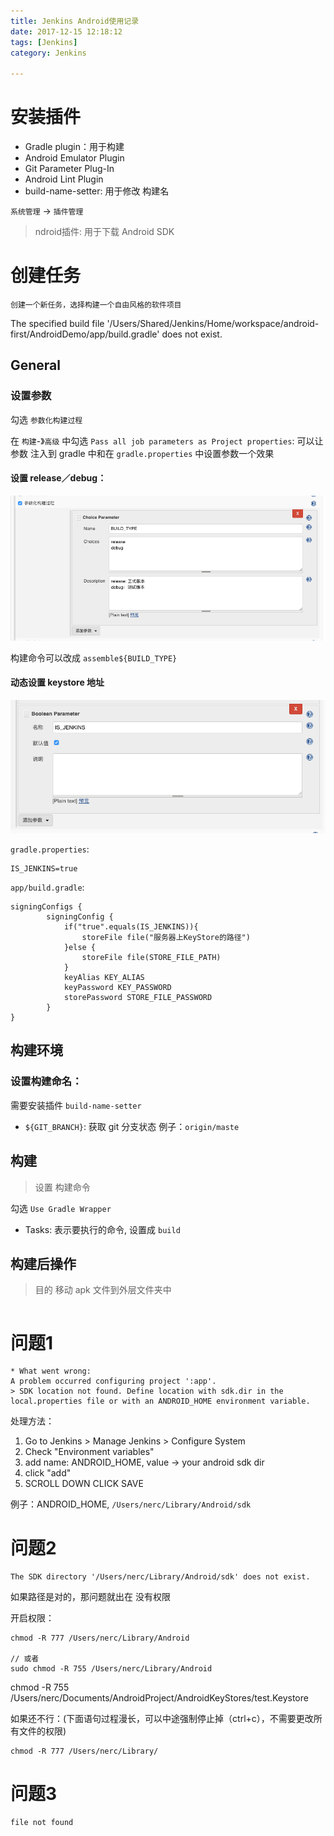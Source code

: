```yaml
---
title: Jenkins Android使用记录
date: 2017-12-15 12:18:12
tags: [Jenkins]
category: Jenkins

---
```



# 安装插件

- Gradle plugin：用于构建
- Android Emulator Plugin
- Git Parameter Plug-In
- Android Lint Plugin
- build-name-setter: 用于修改 构建名

`系统管理` -> `插件管理`

>ndroid插件: 用于下载 Android SDK



# 创建任务

`创建一个新任务，选择构建一个自由风格的软件项目`

The specified build file '/Users/Shared/Jenkins/Home/workspace/android-first/AndroidDemo/app/build.gradle' does not exist.


## General


### 设置参数

勾选 `参数化构建过程`

在 `构建`-》`高级` 中勾选 `Pass all job parameters as Project properties`: 可以让 参数 注入到 gradle 中和在 `gradle.properties` 中设置参数一个效果


#### 设置 release／debug：

![build-type](https://raw.githubusercontent.com/fangmd/markdownphoto/master/src/Jenkins/build-type.png)

构建命令可以改成 `assemble${BUILD_TYPE}`

#### 动态设置 keystore 地址

![IS-Jenkins](https://raw.githubusercontent.com/fangmd/markdownphoto/master/src/Jenkins/IS-Jenkins.png)

`gradle.properties`:

```
IS_JENKINS=true
```


`app/build.gradle`:

```
signingConfigs {        
        signingConfig {                
            if("true".equals(IS_JENKINS)){                
                storeFile file("服务器上KeyStore的路径")            
            }else {                
                storeFile file(STORE_FILE_PATH)            
            }            
            keyAlias KEY_ALIAS            
            keyPassword KEY_PASSWORD            
            storePassword STORE_FILE_PASSWORD        
        }    
}
```


## 构建环境

### 设置构建命名：

需要安装插件 `build-name-setter`


- `${GIT_BRANCH}`: 获取 git 分支状态 例子：`origin/maste`

## 构建

>设置 构建命令

勾选 `Use Gradle Wrapper`

- Tasks: 表示要执行的命令, 设置成 `build`


## 构建后操作

>目的 移动 apk 文件到外层文件夹中

```

```


# 问题1

```
* What went wrong:
A problem occurred configuring project ':app'.
> SDK location not found. Define location with sdk.dir in the local.properties file or with an ANDROID_HOME environment variable.
```

处理方法：

1. Go to Jenkins > Manage Jenkins > Configure System
2. Check "Environment variables"
3. add name: ANDROID_HOME, value -> your android sdk dir
4. click "add"
5. SCROLL DOWN CLICK SAVE

例子：ANDROID_HOME, `/Users/nerc/Library/Android/sdk`


# 问题2 

```
The SDK directory '/Users/nerc/Library/Android/sdk' does not exist.
```

如果路径是对的，那问题就出在 没有权限 

开启权限：

```
chmod -R 777 /Users/nerc/Library/Android

// 或者
sudo chmod -R 755 /Users/nerc/Library/Android
```

chmod -R 755  /Users/nerc/Documents/AndroidProject/AndroidKeyStores/test.Keystore

如果还不行：(下面语句过程漫长，可以中途强制停止掉（ctrl+c），不需要更改所有文件的权限)

```
chmod -R 777 /Users/nerc/Library/
```

# 问题3

```
file not found
```

